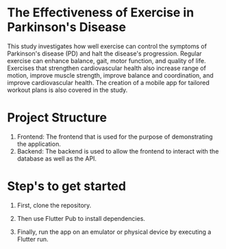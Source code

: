 # The Effectiveness of Exercise in Parkinson's Disease

This study investigates how well exercise can control the symptoms of Parkinson's disease (PD) and halt the disease's progression. Regular exercise can enhance balance, gait, motor function, and quality of life. Exercises that strengthen cardiovascular health also increase range of motion, improve muscle strength, improve balance and coordination, and improve cardiovascular health. The creation of a mobile app for tailored workout plans is also covered in the study.

# Project Structure 
1. Frontend: The frontend that is used for the purpose of demonstrating the application.
2. Backend: The backend is used to allow the frontend to interact with the database as well as the API.


# Step's to get started

1. First, clone the repository.

2. Then use Flutter Pub to install dependencies.

3. Finally, run the app on an emulator or physical device by executing a Flutter run.
